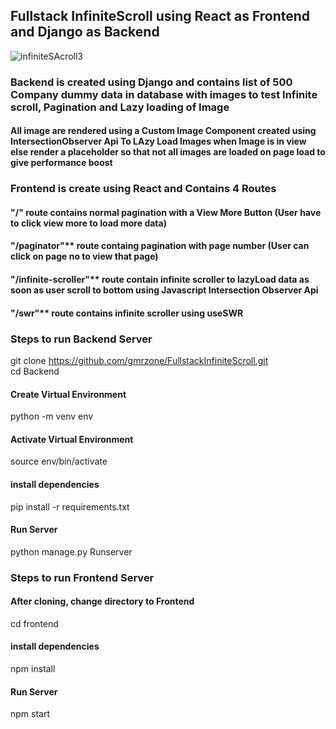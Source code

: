 ## Fullstack InfiniteScroll using React as Frontend and Django as Backend
![infiniteSAcroll3](https://user-images.githubusercontent.com/65633542/116314846-80899300-a764-11eb-9859-b6397bfc0905.gif)
### Backend is created using Django and contains list of 500 Company dummy data in database with images to test Infinite scroll, Pagination and Lazy loading of Image


#### All image are rendered using a Custom Image Component created using IntersectionObserver Api To LAzy Load Images when Image is in view else render a placeholder so that not all images are loaded on page load to give performance boost

### Frontend is create using React and Contains 4 Routes

#### "/" route contains normal pagination with a View More Button (User have to click view more to load more data) <br>

#### "/paginator"** route containg pagination with page number (User can click on page no to view that page) <br>

#### "/infinite-scroller"** route contain infinite scroller to lazyLoad data as soon as user scroll to bottom using Javascript Intersection Observer Api<br>

#### "/swr"** route contains infinite scroller using useSWR <br>


### Steps to run Backend Server
git clone https://github.com/gmrzone/FullstackInfiniteScroll.git <br>
cd Backend

#### Create Virtual Environment
python -m venv env

#### Activate Virtual Environment
source env/bin/activate

#### install dependencies
pip install -r requirements.txt

#### Run Server
python manage.py Runserver


### Steps to run Frontend Server

#### After cloning, change directory to Frontend
cd frontend

#### install dependencies
npm install

#### Run Server
npm start
